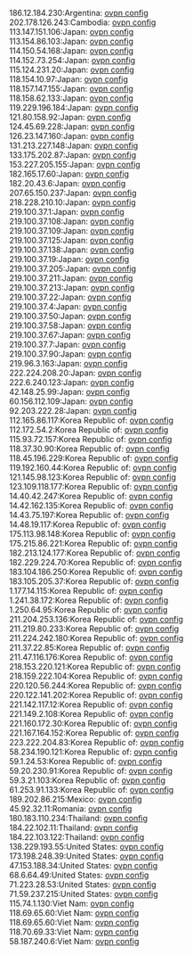 186.12.184.230:Argentina: [ovpn config](vpn/186_12_184_230.ovpn)  
202.178.126.243:Cambodia: [ovpn config](vpn/202_178_126_243.ovpn)  
113.147.151.106:Japan: [ovpn config](vpn/113_147_151_106.ovpn)  
113.154.86.103:Japan: [ovpn config](vpn/113_154_86_103.ovpn)  
114.150.54.168:Japan: [ovpn config](vpn/114_150_54_168.ovpn)  
114.152.73.254:Japan: [ovpn config](vpn/114_152_73_254.ovpn)  
115.124.231.20:Japan: [ovpn config](vpn/115_124_231_20.ovpn)  
118.154.10.97:Japan: [ovpn config](vpn/118_154_10_97.ovpn)  
118.157.147.155:Japan: [ovpn config](vpn/118_157_147_155.ovpn)  
118.158.62.133:Japan: [ovpn config](vpn/118_158_62_133.ovpn)  
119.229.196.184:Japan: [ovpn config](vpn/119_229_196_184.ovpn)  
121.80.158.92:Japan: [ovpn config](vpn/121_80_158_92.ovpn)  
124.45.69.228:Japan: [ovpn config](vpn/124_45_69_228.ovpn)  
126.23.147.160:Japan: [ovpn config](vpn/126_23_147_160.ovpn)  
131.213.227.148:Japan: [ovpn config](vpn/131_213_227_148.ovpn)  
133.175.202.87:Japan: [ovpn config](vpn/133_175_202_87.ovpn)  
153.227.205.155:Japan: [ovpn config](vpn/153_227_205_155.ovpn)  
182.165.17.60:Japan: [ovpn config](vpn/182_165_17_60.ovpn)  
182.20.43.6:Japan: [ovpn config](vpn/182_20_43_6.ovpn)  
207.65.150.237:Japan: [ovpn config](vpn/207_65_150_237.ovpn)  
218.228.210.10:Japan: [ovpn config](vpn/218_228_210_10.ovpn)  
219.100.37.1:Japan: [ovpn config](vpn/219_100_37_1.ovpn)  
219.100.37.108:Japan: [ovpn config](vpn/219_100_37_108.ovpn)  
219.100.37.109:Japan: [ovpn config](vpn/219_100_37_109.ovpn)  
219.100.37.125:Japan: [ovpn config](vpn/219_100_37_125.ovpn)  
219.100.37.138:Japan: [ovpn config](vpn/219_100_37_138.ovpn)  
219.100.37.19:Japan: [ovpn config](vpn/219_100_37_19.ovpn)  
219.100.37.205:Japan: [ovpn config](vpn/219_100_37_205.ovpn)  
219.100.37.211:Japan: [ovpn config](vpn/219_100_37_211.ovpn)  
219.100.37.213:Japan: [ovpn config](vpn/219_100_37_213.ovpn)  
219.100.37.22:Japan: [ovpn config](vpn/219_100_37_22.ovpn)  
219.100.37.4:Japan: [ovpn config](vpn/219_100_37_4.ovpn)  
219.100.37.50:Japan: [ovpn config](vpn/219_100_37_50.ovpn)  
219.100.37.58:Japan: [ovpn config](vpn/219_100_37_58.ovpn)  
219.100.37.67:Japan: [ovpn config](vpn/219_100_37_67.ovpn)  
219.100.37.7:Japan: [ovpn config](vpn/219_100_37_7.ovpn)  
219.100.37.90:Japan: [ovpn config](vpn/219_100_37_90.ovpn)  
219.96.3.163:Japan: [ovpn config](vpn/219_96_3_163.ovpn)  
222.224.208.20:Japan: [ovpn config](vpn/222_224_208_20.ovpn)  
222.6.240.123:Japan: [ovpn config](vpn/222_6_240_123.ovpn)  
42.148.25.99:Japan: [ovpn config](vpn/42_148_25_99.ovpn)  
60.156.112.109:Japan: [ovpn config](vpn/60_156_112_109.ovpn)  
92.203.222.28:Japan: [ovpn config](vpn/92_203_222_28.ovpn)  
112.165.86.117:Korea Republic of: [ovpn config](vpn/112_165_86_117.ovpn)  
112.172.54.2:Korea Republic of: [ovpn config](vpn/112_172_54_2.ovpn)  
115.93.72.157:Korea Republic of: [ovpn config](vpn/115_93_72_157.ovpn)  
118.37.30.90:Korea Republic of: [ovpn config](vpn/118_37_30_90.ovpn)  
118.45.196.229:Korea Republic of: [ovpn config](vpn/118_45_196_229.ovpn)  
119.192.160.44:Korea Republic of: [ovpn config](vpn/119_192_160_44.ovpn)  
121.145.98.123:Korea Republic of: [ovpn config](vpn/121_145_98_123.ovpn)  
123.109.118.177:Korea Republic of: [ovpn config](vpn/123_109_118_177.ovpn)  
14.40.42.247:Korea Republic of: [ovpn config](vpn/14_40_42_247.ovpn)  
14.42.162.135:Korea Republic of: [ovpn config](vpn/14_42_162_135.ovpn)  
14.43.75.197:Korea Republic of: [ovpn config](vpn/14_43_75_197.ovpn)  
14.48.19.117:Korea Republic of: [ovpn config](vpn/14_48_19_117.ovpn)  
175.113.98.148:Korea Republic of: [ovpn config](vpn/175_113_98_148.ovpn)  
175.215.86.221:Korea Republic of: [ovpn config](vpn/175_215_86_221.ovpn)  
182.213.124.177:Korea Republic of: [ovpn config](vpn/182_213_124_177.ovpn)  
182.229.224.70:Korea Republic of: [ovpn config](vpn/182_229_224_70.ovpn)  
183.104.186.250:Korea Republic of: [ovpn config](vpn/183_104_186_250.ovpn)  
183.105.205.37:Korea Republic of: [ovpn config](vpn/183_105_205_37.ovpn)  
1.177.14.115:Korea Republic of: [ovpn config](vpn/1_177_14_115.ovpn)  
1.241.38.172:Korea Republic of: [ovpn config](vpn/1_241_38_172.ovpn)  
1.250.64.95:Korea Republic of: [ovpn config](vpn/1_250_64_95.ovpn)  
211.204.253.136:Korea Republic of: [ovpn config](vpn/211_204_253_136.ovpn)  
211.219.80.233:Korea Republic of: [ovpn config](vpn/211_219_80_233.ovpn)  
211.224.242.180:Korea Republic of: [ovpn config](vpn/211_224_242_180.ovpn)  
211.37.22.85:Korea Republic of: [ovpn config](vpn/211_37_22_85.ovpn)  
211.47.116.176:Korea Republic of: [ovpn config](vpn/211_47_116_176.ovpn)  
218.153.220.121:Korea Republic of: [ovpn config](vpn/218_153_220_121.ovpn)  
218.159.222.104:Korea Republic of: [ovpn config](vpn/218_159_222_104.ovpn)  
220.120.56.244:Korea Republic of: [ovpn config](vpn/220_120_56_244.ovpn)  
220.122.141.202:Korea Republic of: [ovpn config](vpn/220_122_141_202.ovpn)  
221.142.117.12:Korea Republic of: [ovpn config](vpn/221_142_117_12.ovpn)  
221.149.2.108:Korea Republic of: [ovpn config](vpn/221_149_2_108.ovpn)  
221.160.172.30:Korea Republic of: [ovpn config](vpn/221_160_172_30.ovpn)  
221.167.164.152:Korea Republic of: [ovpn config](vpn/221_167_164_152.ovpn)  
223.222.204.83:Korea Republic of: [ovpn config](vpn/223_222_204_83.ovpn)  
58.234.190.121:Korea Republic of: [ovpn config](vpn/58_234_190_121.ovpn)  
59.1.24.53:Korea Republic of: [ovpn config](vpn/59_1_24_53.ovpn)  
59.20.230.91:Korea Republic of: [ovpn config](vpn/59_20_230_91.ovpn)  
59.3.21.103:Korea Republic of: [ovpn config](vpn/59_3_21_103.ovpn)  
61.253.91.133:Korea Republic of: [ovpn config](vpn/61_253_91_133.ovpn)  
189.202.86.215:Mexico: [ovpn config](vpn/189_202_86_215.ovpn)  
45.92.32.11:Romania: [ovpn config](vpn/45_92_32_11.ovpn)  
180.183.110.234:Thailand: [ovpn config](vpn/180_183_110_234.ovpn)  
184.22.102.11:Thailand: [ovpn config](vpn/184_22_102_11.ovpn)  
184.22.103.122:Thailand: [ovpn config](vpn/184_22_103_122.ovpn)  
138.229.193.55:United States: [ovpn config](vpn/138_229_193_55.ovpn)  
173.198.248.39:United States: [ovpn config](vpn/173_198_248_39.ovpn)  
47.153.188.34:United States: [ovpn config](vpn/47_153_188_34.ovpn)  
68.6.64.49:United States: [ovpn config](vpn/68_6_64_49.ovpn)  
71.223.28.53:United States: [ovpn config](vpn/71_223_28_53.ovpn)  
71.59.237.215:United States: [ovpn config](vpn/71_59_237_215.ovpn)  
115.74.1.130:Viet Nam: [ovpn config](vpn/115_74_1_130.ovpn)  
118.69.65.60:Viet Nam: [ovpn config](vpn/118_69_65_60.ovpn)  
118.69.65.60:Viet Nam: [ovpn config](vpn/118_69_65_60.ovpn)  
118.70.69.33:Viet Nam: [ovpn config](vpn/118_70_69_33.ovpn)  
58.187.240.6:Viet Nam: [ovpn config](vpn/58_187_240_6.ovpn)  
